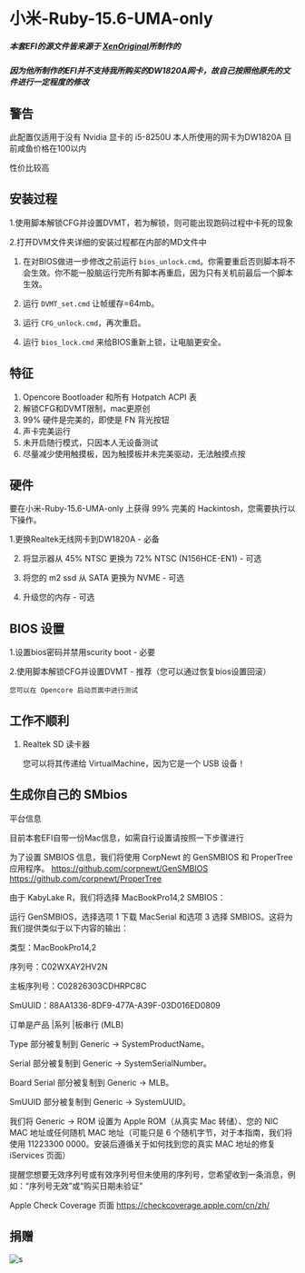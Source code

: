 # 小米-Ruby-15.6-UMA-only

##### 本套EFI的源文件皆来源于 [XenOriginal](https://github.com/XenOriginal)所制作的

##### 因为他所制作的EFI并不支持我所购买的DW1820A网卡，故自己按照他原先的文件进行一定程度的修改

##  警告

此配置仅适用于没有 Nvidia 显卡的 i5-8250U 本人所使用的网卡为DW1820A 目前咸鱼价格在100以内

性价比较高

## 安装过程

1.使用脚本解锁CFG并设置DVMT，若为解锁，则可能出现跑码过程中卡死的现象

2.打开DVM文件夹详细的安装过程都在内部的MD文件中

1. 在对BIOS做进一步修改之前运行 `bios_unlock.cmd`。你需要重启否则脚本将不会生效。你不能一股脑运行完所有脚本再重启，因为只有关机前最后一个脚本生效。

2. 运行 `DVMT_set.cmd` 让帧缓存=64mb。

3. 运行 `CFG_unlock.cmd`，再次重启。

4. 运行 `bios_lock.cmd` 来给BIOS重新上锁，让电脑更安全。

## 特征

1. Opencore Bootloader 和所有 Hotpatch ACPI 表
2. 解锁CFG和DVMT限制，mac更原创
3. 99% 硬件是完美的，即使是 FN 背光按钮
4. 声卡完美运行
5. 未开启随行模式，只因本人无设备测试
6. 尽量减少使用触摸板，因为触摸板并未完美驱动，无法触摸点按

## 硬件

要在小米-Ruby-15.6-UMA-only 上获得 99% 完美的 Hackintosh，您需要执行以下操作。

1.更换Realtek无线网卡到DW1820A - 必备

2. 将显示器从 45% NTSC 更换为 72% NTSC (N156HCE-EN1) - 可选

3. 将您的 m2 ssd 从 SATA 更换为 NVME - 可选

4. 升级您的内存 - 可选


## BIOS 设置

1.设置bios密码并禁用scurity boot - 必要

2.使用脚本解锁CFG并设置DVMT - 推荐（您可以通过恢复bios设置回滚）

    您可以在 Opencore 启动页面中进行测试

## 工作不顺利

1. Realtek SD 读卡器

    您可以将其传递给 VirtualMachine，因为它是一个 USB 设备！

## 生成你自己的 SMbios

  平台信息

目前本套EFI自带一份Mac信息，如需自行设置请按照一下步骤进行

  为了设置 SMBIOS 信息，我们将使用 CorpNewt 的 GenSMBIOS 和 ProperTree 应用程序。 https://github.com/corpnewt/GenSMBIOS https://github.com/corpnewt/ProperTree

  由于 KabyLake R，我们将选择 MacBookPro14,2 SMBIOS：

  运行 GenSMBIOS，选择选项 1 下载 MacSerial 和选项 3 选择 SMBIOS。这将为我们提供类似于以下内容的输出：

  类型：MacBookPro14,2

  序列号：C02WXAY2HV2N

  主板序列号：C02826303CDHRPC8C

  SmUUID：88AA1336-8DF9-477A-A39F-03D016ED0809

  订单是产品 |系列 |板串行 (MLB)

  Type 部分被复制到 Generic -> SystemProductName。

  Serial 部分被复制到 Generic -> SystemSerialNumber。

  Board Serial 部分被复制到 Generic -> MLB。

  SmUUID 部分被复制到 Generic -> SystemUUID。

  我们将 Generic -> ROM 设置为 Apple ROM（从真实 Mac 转储）、您的 NIC MAC 地址或任何随机 MAC 地址（可能只是 6 个随机字节，对于本指南，我们将使用 11223300 0000。安装后遵循关于如何找到您的真实 MAC 地址的修复 iServices 页面）

  提醒您想要无效序列号或有效序列号但未使用的序列号，您希望收到一条消息，例如：“序列号无效”或“购买日期未验证”

  Apple Check Coverage 页面 https://checkcoverage.apple.com/cn/zh/

## 捐赠

![s](https://i.loli.net/2021/07/14/SecNU3HOmFfdhzM.png)

